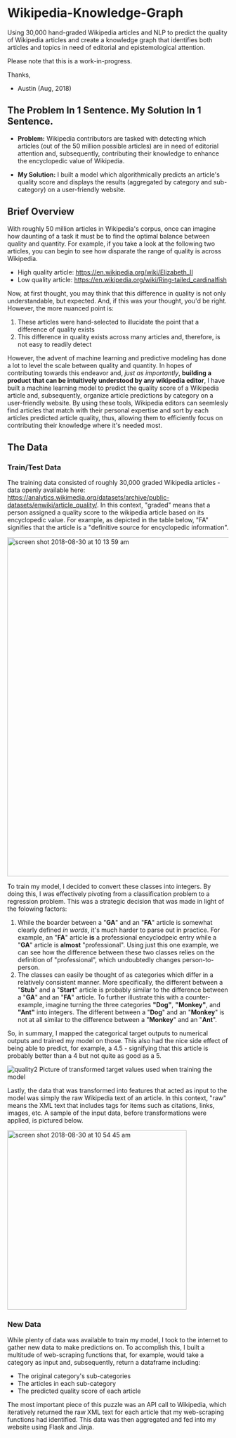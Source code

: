 # Wikipedia-Knowledge-Graph
Using 30,000 hand-graded Wikipedia articles and NLP to predict the quality of Wikipedia articles and create a knowledge graph that identifies both articles and topics in need of editorial and epistemological attention.


Please note that this is a work-in-progress. 

Thanks,
- Austin (Aug, 2018)

## The Problem In 1 Sentence. My Solution In 1 Sentence.
- **Problem:** Wikipedia contributors are tasked with detecting which articles (out of the 50 million possible articles) are in need of editorial attention and, subsequently, contributing their knowledge to enhance the encyclopedic value of Wikipedia.

- **My Solution:** I built a model which algorithmically predicts an article's quality score and displays the results (aggregated by category and sub-category) on a user-friendly website. 


## Brief Overview
With roughly 50 million articles in Wikipedia's corpus, once can imagine how daunting of a task it must be to find the optimal balance between quality and quantity. For example, if you take a look at the following two articles, you can begin to see how disparate the range of quality is across Wikipedia. 
- High quality article: https://en.wikipedia.org/wiki/Elizabeth_II
- Low quality article: https://en.wikipedia.org/wiki/Ring-tailed_cardinalfish

Now, at first thought, you may think that this difference in quality is not only understandable, but expected. And, if this was your thought, you'd be right. However, the more nuanced point is:
1) These articles were hand-selected to illucidate the point that a difference of quality exists
2) This difference in quality exists across many articles and, therefore, is not easy to readily detect

However, the advent of machine learning and predictive modeling has done a lot to level the scale between quality and quantity. In hopes of contributing towards this endeavor and, *just as importantly*, **building a product that can be intuitively understood by any wikipedia editor**, I have built a machine learning model to predict the quality score of a Wikipedia article and, subsequently, organize article predictions by category on a user-friendly website. By using these tools, Wikipedia editors can seemlesly find articles that match with their personal expertise and sort by each articles predicted article quality, thus, allowing them to efficiently focus on contributing their knowledge where it's needed most.

## The Data

### Train/Test Data
The training data consisted of roughly 30,000 graded Wikipedia articles - data openly available here: https://analytics.wikimedia.org/datasets/archive/public-datasets/enwiki/article_quality/. In this context, "graded" means that a person assigned a quality score to the wikipedia article based on its encyclopedic value. For example, as depicted in the table below, "FA" signifies that the article is a "definitive source for encyclopedic information".


<img width="771" alt="screen shot 2018-08-30 at 10 13 59 am" src="https://user-images.githubusercontent.com/34213201/44867782-ad94e900-ac3d-11e8-95c1-c7dd42703773.png">


To train my model, I decided to convert these classes into integers. By doing this, I was effectively pivoting from a classification problem to a regression problem. This was a strategic decision that was made in light of the folowing factors:
1) While the boarder between a "**GA**" and an "**FA**" article is somewhat clearly defined *in words*, it's much harder to parse out in practice. For example, an "**FA**" article **is** a professional encyclodpeic entry while a "**GA**" article is **almost** "professional". Using just this one example, we can see how the difference between these two classes relies on the definition of "professional", which undoubtedly changes person-to-person.
2) The classes can easily be thought of as categories which differ in a relatively consistent manner. More specifically, the different between a "**Stub**" and a "**Start**" article is probably similar to the difference between a "**GA**" and an "**FA**" article. To further illustrate this with a counter-example, imagine turning the three categories **"Dog"**, **"Monkey"**, and **"Ant"** into integers. The different between a "**Dog**" and an "**Monkey**" is not at all similar to the difference between a "**Monkey**" and an "**Ant**".

So, in summary, I mapped the categorical target outputs to numerical outputs and trained my model on those. This also had the nice side effect of being able to predict, for example, a 4.5 - signifying that this article is probably better than a 4 but not quite as good as a 5. 


![quality2](https://user-images.githubusercontent.com/34213201/44868821-cfdc3600-ac40-11e8-8b33-a1606df41cf6.png)
Picture of transformed target values used when training the model

Lastly, the data that was transformed into features that acted as input to the model was simply the raw Wikipedia text of an article. In this context, "raw" means the XML text that includes tags for items such as citations, links, images, etc. A sample of the input data, before transformations were applied, is pictured below.

<img width="408" alt="screen shot 2018-08-30 at 10 54 45 am" src="https://user-images.githubusercontent.com/34213201/44869750-3b270780-ac43-11e8-88a4-ddd374e5dd91.png">


### New Data
While plenty of data was available to train my model, I took to the internet to gather new data to make predictions on. To accomplish this, I built a multitude of web-scraping functions that, for example, would take a category as input and, subsequently, return a dataframe including:
- The original category's sub-categories
- The articles in each sub-category
- The predicted quality score of each article

The most important piece of this puzzle was an API call to Wikipedia, which iteratively returned the raw XML text for each article that my web-scraping functions had identified. This data was then aggregated and fed into my website using Flask and Jinja.


